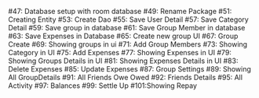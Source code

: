 #47: Database setup with room database
#49: Rename Package
#51: Creating Entity
#53: Create Dao
#55: Save User Detail 
#57: Save Category Detail
#59: Save group in database
#61: Save Group Member in database
#63: Save Expenses in Database 
#65: Create new group UI
#67: Group Create
#69: Showing groups in ui
#71: Add Group Members 
#73: Showing Category in UI
#75: Add Expenses
#77: Showing Expenses in UI
#79: Showing Groups Details in UI
#81: Showing Expenses Details in UI
#83: Delete Expenses
#85: Update Expenses
#87: Group Settings
#89: Showing All GroupDetails
#91: All Friends Owe Owed
#92: Friends Details
#95: All Activity
#97: Balances
#99: Settle Up
#101:Showing Repay  